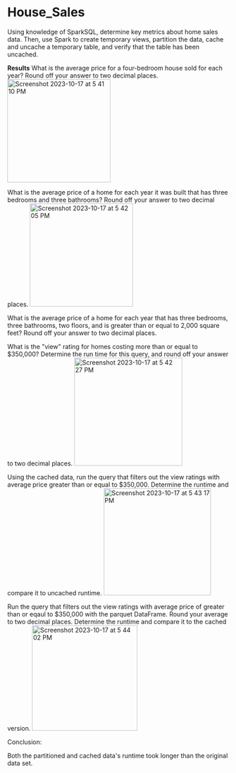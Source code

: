 # House_Sales

Using knowledge of SparkSQL, determine key metrics about home sales data. Then, use Spark to create temporary views, partition the data, cache and uncache a temporary table, and verify that the table has been uncached.

**Results** 
What is the average price for a four-bedroom house sold for each year? Round off your answer to two decimal places.
<img width="234" alt="Screenshot 2023-10-17 at 5 41 10 PM" src="https://github.com/amaramh10/House_Sales/assets/131200333/925cedf7-9e56-4820-92c1-6e2e16cb6e68">

What is the average price of a home for each year it was built that has three bedrooms and three bathrooms? Round off your answer to two decimal places.
<img width="234" alt="Screenshot 2023-10-17 at 5 42 05 PM" src="https://github.com/amaramh10/House_Sales/assets/131200333/899d0bdc-8b8d-444d-9f29-4825630e4e0f">


What is the average price of a home for each year that has three bedrooms, three bathrooms, two floors, and is greater than or equal to 2,000 square feet? Round off your answer to two decimal places.


What is the "view" rating for homes costing more than or equal to $350,000? Determine the run time for this query, and round off your answer to two decimal places.
<img width="245" alt="Screenshot 2023-10-17 at 5 42 27 PM" src="https://github.com/amaramh10/House_Sales/assets/131200333/1e42750d-3042-4eaf-acd2-06ffaff3cd5f">

Using the cached data, run the query that filters out the view ratings with average price greater than or equal to $350,000. Determine the runtime and compare it to uncached runtime.
<img width="243" alt="Screenshot 2023-10-17 at 5 43 17 PM" src="https://github.com/amaramh10/House_Sales/assets/131200333/f86f6bb6-8ef6-425e-813a-f04ef6adbb05">

Run the query that filters out the view ratings with average price of greater than or eqaul to $350,000 with the parquet DataFrame. Round your average to two decimal places. Determine the runtime and compare it to the cached version. 
<img width="239" alt="Screenshot 2023-10-17 at 5 44 02 PM" src="https://github.com/amaramh10/House_Sales/assets/131200333/98b00d6c-1515-4d28-ae1e-216eae4b50f8">

Conclusion:

Both the partitioned and cached data's runtime took longer than the original data set. 






